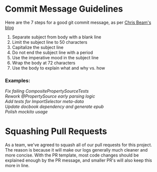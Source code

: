 # Commit Message Guidelines

Here are the 7 steps for a good git commit message, as per [Chris Beam's blog](https://chris.beams.io/posts/git-commit/)

1. Separate subject from body with a blank line
2. Limit the subject line to 50 characters
3. Capitalize the subject line
4. Do not end the subject line with a period
5. Use the imperative mood in the subject line
6. Wrap the body at 72 characters
7. Use the body to explain what and why vs. how

### Examples:

_Fix failing CompositePropertySourceTests_<br>
_Rework @PropertySource early parsing logic_<br>
_Add tests for ImportSelector meta-data_<br>
_Update docbook dependency and generate epub_<br>
_Polish mockito usage_<br>

# Squashing Pull Requests

As a team, we've agreed to squash all of our pull requests for this project. The reason is because it will make our logs generally much cleaner and more concise. With the PR template, most code changes should be explained enough by the PR message, and smaller PR's will also keep this more in line.
